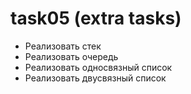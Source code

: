 # task05 (extra tasks)

- Реализовать стек
- Реализовать очередь
- Реализовать односвязный список
- Реализовать двусвязный список